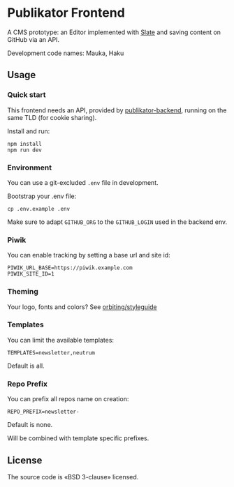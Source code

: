 # Publikator Frontend

A CMS prototype: an Editor implemented with [Slate](https://github.com/ianstormtaylor/slate) and saving content on GitHub via an API.

Development code names: Mauka, Haku

## Usage

### Quick start

This frontend needs an API, provided by [publikator-backend](https://github.com/orbiting/publikator-backend), running on the same TLD (for cookie sharing).

Install and run:
```
npm install
npm run dev
```

### Environment

You can use a git-excluded `.env` file in development.

Bootstrap your .env file:

```
cp .env.example .env
```

Make sure to adapt `GITHUB_ORG` to the `GITHUB_LOGIN` used in the backend env.

### Piwik

You can enable tracking by setting a base url and site id:

```
PIWIK_URL_BASE=https://piwik.example.com
PIWIK_SITE_ID=1
```

### Theming

Your logo, fonts and colors? See [orbiting/styleguide](https://github.com/orbiting/styleguide#theming)

### Templates

You can limit the available templates:

```
TEMPLATES=newsletter,neutrum
```

Default is all.

### Repo Prefix

You can prefix all repos name on creation:

```
REPO_PREFIX=newsletter-
```

Default is none.

Will be combined with template specific prefixes.

## License

The source code is «BSD 3-clause» licensed.
